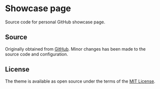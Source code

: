 # Showcase page

Source code for personal GitHub showcase page.

## Source

Originally obtained from [GitHub](https://github.com/github/personal-website). Minor changes has been made to the source code and configuration.

## License

The theme is available as open source under the terms of the [MIT License](https://opensource.org/licenses/MIT).
